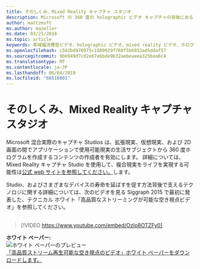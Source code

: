 ```yaml
---
title: そのしくみ、Mixed Reality キャプチャ スタジオ
description: Microsoft の 360 度の holographic ビデオ キャプチャの背後にある驚くべきテクノロジのしくみについて説明します。
author: mattzmsft
ms.author: mazeller
ms.date: 03/21/2018
ms.topic: article
keywords: 帯域幅消費型ビデオ、holographic ビデオ、mixed reality ビデオ、ホログラム
ms.openlocfilehash: c582bd976975c1889929f760f5b6932ad5ddaf57
ms.sourcegitcommit: 9b6949d7cd2e67e6bde9b32aebeaeea325baa6c4
ms.translationtype: MT
ms.contentlocale: ja-JP
ms.lasthandoff: 06/04/2019
ms.locfileid: "66516001"
---
```

# <a name="how-it-works---mixed-reality-capture-studios"></a>そのしくみ、Mixed Reality キャプチャ スタジオ

Microsoft 混合実際のキャプチャ Studios は、拡張現実、仮想現実、および 2D 画面の間でアプリケーションで使用可能現実の生活サブジェクトから 360 度ホログラムを作成するコンテンツの作成者を有効にします。 詳細については、Mixed Reality キャプチャ Studio を使用して、複合現実をライフを実現する可能性は[公式 web サイトを参照してください。](https://www.microsoft.com/en-us/mixed-reality/capture-studios)します。

Studio、およびさまざまなデバイスの寿命を延ばすを促す方法背後で支えるテクノロジに関する詳細については、次のビデオを見る Siggraph 2015 で最初に発表した、テクニカル ホワイト「高品質なストリーミングが可能な空き視点ビデオ」を参照してください。
<br>
<br>
>[!VIDEO https://www.youtube.com/embed/OzIo8OTZFy0]


**ホワイト ペーパー:**<br>
![ホワイト ペーパーのプレビュー](images/siggraph-whitepaper-thumb-200px.png)<br>
[「高品質ストリーム再生可能な空き視点のビデオ」ホワイト ペーパーをダウンロードします。](images/high-quality-streamable-free-viewpoint-video.pdf)
